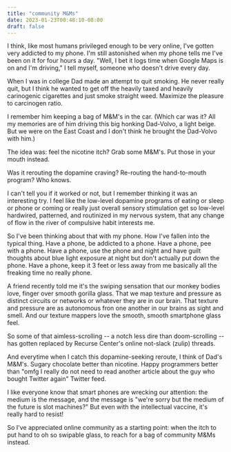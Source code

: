 ```yaml
---
title: "community M&Ms"
date: 2023-01-23T00:48:10-08:00
draft: false
---
```



I think, like most humans privileged enough to be very online, I've gotten very addicted to my phone. I'm still astonished when my phone tells me I've been on it for four hours a day. "Well, I bet it logs time when Google Maps is on and I'm driving," I tell myself, someone who doesn't drive every day.

When I was in college Dad made an attempt to quit smoking. He never really quit, but I think he wanted to get off the heavily taxed and heavily carinogenic cigarettes and just smoke straight weed. Maximize the pleasure to carcinogen ratio.

I remember him keeping a bag of M&M's in the car. (Which car was it? All my memories are of him driving this big honking Dad-Volvo, a light beige. But we were on the East Coast and I don't think he brought the Dad-Volvo with him.)

The idea was: feel the nicotine itch? Grab some M&M's. Put those in your mouth instead.

Was it rerouting the dopamine craving? Re-routing the hand-to-mouth program? Who knows.

I can't tell you if it worked or not, but I remember thinking it was an interesting try. I feel like the low-level dopamine programs of eating or sleep or phone or coming or really just overall sensory stimulation get so low-level hardwired, patterned, and routinized in my nervous system, that any change of flow in the river of compulsive habit interests me.

So I've been thinking about that with my phone. How I've fallen into the typical thing. Have a phone, be addicted to a phone. Have a phone, pee with a phone. Have a phone, use the phone and night and have guilt thoughts about blue light exposure at night but don't actually put down the phone. Have a phone, keep it 3 feet or less away from me basically all the freaking time no really phone.

A friend recently told me it's the swiping sensation that our monkey bodies love, finger over smooth gorilla glass. That we map texture and pressure as distinct circuits or networks or whatever they are in our brain. That texture and pressure are as autonomous fron one another in our brains as sight and smell. And our texture mappers love the smooth, smooth smartphone glass feel.

So some of that aimless-scrolling -- a notch less dire than doom-scrolling -- has gotten replaced by Recurse Center's online not-slack (zulip) threads.

And everytime when I catch this dopamine-seeking reroute, I think of Dad's M&M's. Sugary chocolate better than nicotine. Happy programmers better than "omfg I really do not need to read another article about the guy who bought Twitter again" Twitter feed.

I like everyone know that smart phones are wrecking our attention: the medium is the message, and the message is "we're sorry but the medium of the future is slot machines?" But even with the intellectual vaccine, it's really hard to resist!

So I've appreciated online community as a starting point: when the itch to put hand to oh so swipable glass, to reach for a bag of community M&Ms instead.